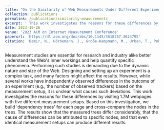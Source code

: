 ```yaml
---
title: "On the Similarity of Web Measurements Under Different Experimental Setups"
collection: publications
permalink: /publication/similarity-measurements
excerpt: ' This work investigates the reasons for these differences by visiting 1.7M webpages with five different measurement setups.'
date: 2023-10-26
venue: '2023 ACM on Internet Measurement Conference'
paperurl: 'https://dl.acm.org/doi/abs/10.1145/3618257.3624795'
citation: 'Demir, N., Hörnemann, J., Große-Kampmann, M., Urban, T., Pohlmann, N., Holz, T., & Wressnegger, C. (2023, October). On the Similarity of Web Measurements Under Different Experimental Setups. In Proceedings of the 2023 ACM on Internet Measurement Conference (pp. 356-369).'
---
```


Measurement studies are essential for research and industry alike better understand the Web's inner workings and help quantify specific phenomena. Performing such studies is demanding due to the dynamic nature and size of the Web. Designing and setting up an experiment is a complex task, and many factors might affect the results. However, while several works have independently observed differences in the outcome of an experiment (e.g., the number of observed trackers) based on the measurement setup, it is unclear what causes such deviations. This work investigates the reasons for these differences by visiting 1.7M webpages with five different measurement setups. Based on this investigation, we build 'dependency trees' for each page and cross-compare the nodes in the trees. The results show that the measured trees differ considerably, that the cause of differences can be attributed to specific nodes, and that even identical measurement setups can produce different results.

